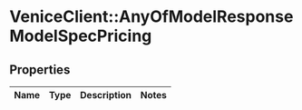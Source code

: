# VeniceClient::AnyOfModelResponseModelSpecPricing

## Properties
Name | Type | Description | Notes
------------ | ------------- | ------------- | -------------

